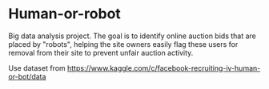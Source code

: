 # Human-or-robot
Big data analysis project. The goal is to identify online auction bids that are placed by "robots", helping the site owners easily flag these users for removal from their site to prevent unfair auction activity. 

Use dataset from https://www.kaggle.com/c/facebook-recruiting-iv-human-or-bot/data
